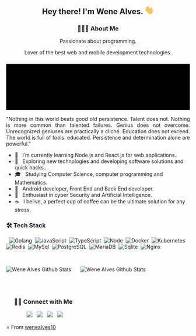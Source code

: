 <h2 align="center"> Hey  there!  I'm Wene Alves.  <img src="https://github.com/wenealves10/wenealves10/blob/main/Hi.gif" width="25"></h2>
<h3 align="center"> 👨🏻‍💻 About Me  </h3>
<p align="center">Passionate about programming.</p>
<p align="center">Lover of the best web and mobile development technologies.</p>
<h3 align="center"><img align="center" alt="GIF" src="https://github.com/wenealves10/wenealves10/blob/main/@wn_allvess (1).gif" width="700"/></h3>

<p align="justify">"Nothing in this world beats good old persistence. Talent does not. Nothing is more common than talented failures. Genius does not overcome. Unrecognized geniuses are practically a cliché. Education does not exceed. The world is full of fools. educated. Persistence and determination alone are powerful."</p>

- 🔭 &nbsp; I’m currently learning Node.js and React.js for web applications..
- 🤔 &nbsp; Exploring new technologies and developing software solutions and quick hacks..
- 🎓 &nbsp; Studying Computer Science, computer programming and Mathematics.
- 💼 &nbsp; Android developer, Front End and Back End developer.
- 🌱 &nbsp; Enthusiast in cyber Security and Artificial Intelligence.
- ☕ &nbsp; I belive, a perfect cup of coffee can be the ultimate solution for any stress. 

<h3>🛠 Tech Stack</h3> 


   &nbsp;
    ![Golang](https://img.shields.io/badge/Golang-00ADD8?style=for-the-badge&logo=go&logoColor=white)&nbsp;
    ![JavaScript](https://img.shields.io/badge/JavaScript-F7DF1E?style=for-the-badge&logo=javascript&logoColor=black)&nbsp;
    ![TypeScript](https://img.shields.io/badge/TypeScript-007ACC?style=for-the-badge&logo=typescript&logoColor=white)&nbsp;
    ![Node](https://img.shields.io/badge/Node.js-43853D?style=for-the-badge&logo=node-dot-js&logoColor=white)&nbsp;
    ![Docker](https://img.shields.io/badge/Docker-2CA5E0?style=for-the-badge&logo=docker&logoColor=white)&nbsp;
    ![Kubernetes](https://img.shields.io/badge/kubernetes-326ce5.svg?&style=for-the-badge&logo=kubernetes&logoColor=white)&nbsp;
    ![Redis](https://img.shields.io/badge/redis-%23DD0031.svg?&style=for-the-badge&logo=redis&logoColor=white)&nbsp;
    ![MySql](https://img.shields.io/badge/MySQL-00000F?style=for-the-badge&logo=mysql&logoColor=white)&nbsp;
    ![PostgreSQL](https://img.shields.io/badge/PostgreSQL-316192?style=for-the-badge&logo=postgresql&logoColor=white)&nbsp;
    ![MariaDB](https://img.shields.io/badge/MariaDB-003545?style=for-the-badge&logo=mariadb&logoColor=white)&nbsp;
    ![Sqlite](https://img.shields.io/badge/SQLite-07405E?style=for-the-badge&logo=sqlite&logoColor=white)&nbsp;
    ![Nginx](https://img.shields.io/badge/Nginx-009639?style=for-the-badge&logo=nginx&logoColor=white)&nbsp;


<br>

<img align="letf" src="https://github-readme-stats.vercel.app/api?username=wenealves10&include_all_commits=true&count_private=true&show_icons=true&line_height=20&title_color=7A7ADB&icon_color=2234AE&text_color=D3D3D3&bg_color=0,000000,130F40" alt="Wene Alves Github Stats" width="500" height="200"><img align="right" src="https://github-readme-stats.vercel.app/api/top-langs/?username=wenealves10&theme=radical&title_color=2234AE&text_color=D3D3D3&bg_color=0,000000,130F40" alt="Wene Alves Github Stats" width="300" height="200">

<br>
<br>

<h3 align="center"> 🤝🏻 Connect with Me</h3>
<p align="center">
&nbsp; <a href="https://twitter.com/wenealves" target="_blank" rel="noopener noreferrer"><img src="https://img.icons8.com/plasticine/100/000000/twitter.png" width="50" /></a>  
&nbsp; <a href="https://www.instagram.com/wn_allvess/" target="_blank" rel="noopener noreferrer"><img src="https://img.icons8.com/plasticine/100/000000/instagram-new.png" width="50" /></a>  
&nbsp; <a href="https://www.linkedin.com/in/wenealvesfullstack/" target="_blank" rel="noopener noreferrer"><img src="https://img.icons8.com/plasticine/100/000000/linkedin.png" width="50" /></a>
&nbsp; <a href="mailto:weneplay5@gmail.com" target="_blank" rel="noopener noreferrer"><img src="https://img.icons8.com/plasticine/100/000000/gmail.png"  width="50" /> </a>
</p>

⭐️ From [wenealves10](https://github.com/wenealves10)
